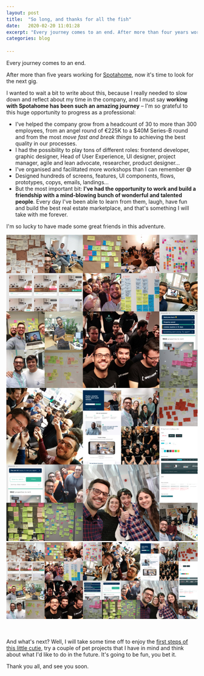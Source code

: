 ```yaml
---
layout: post
title:  "So long, and thanks for all the fish"
date:   2020-02-20 11:01:28
excerpt: "Every journey comes to an end. After more than four years working for Spotahome, now it's time to "
categories: blog

---
```


Every journey comes to an end.

After more than five years working for [Spotahome](https://www.spotahome.com/), now it's time to look for the next gig. 

I wanted to wait a bit to write about this, because I really needed to slow down and reflect about my time in the company, and I must say **working with Spotahome has been such an amazing journey** – I'm so grateful to this huge opportunity to progress as a professional:
* I’ve helped the company grow from a headcount of 30 to more than 300 employees, from an angel round of €225K to a $40M Series-B round and from the most _move fast and break things_ to achieving the best quality in our processes.
* I had the possibility to play tons of different roles: frontend developer, graphic designer, Head of User Experience, UI designer, project manager, agile and lean advocate, researcher, product designer...
* I've organised and facilitated more workshops than I can remember 😅
* Designed hundreds of screens, features, UI components, flows, prototypes, copys, emails, landings...
* But the most important bit: **I've had the opportunity to work and build a friendship with a mind-blowing bunch of wonderful and talented people**. Every day I've been able to learn from them, laugh, have fun and build the best real estate marketplace, and that's something I will take with me forever.

I'm so lucky to have made some great friends in this adventure.
<br>

<p>
    <div class="full-bleed-image">
        <img
             class="i-want-to-break-free mobile-only"
             src="/images/spotahome-life--mobile.jpg"
             alt="A collage of photos of tons of post-its, UI designs and great friends I've made at Spotahome">
        <img
             class="i-want-to-break-free desktop-only"
             src="/images/spotahome-life.jpg"
             alt="A collage of photos of tons of post-its, UI designs and great friends I've made at Spotahome">   
    </div>
</p>


<br>
<br>
And what's next? Well, I will take some time off to enjoy the <a title="Link to a picture of my son in my instagram feed" href="https://www.instagram.com/p/B5lIgljoDP7/">first steps of this little cutie</a>, try a couple of pet projects that I have in mind and think about what I'd like to do in the future. It's going to be fun, you bet it.

Thank you all, and see you soon.
